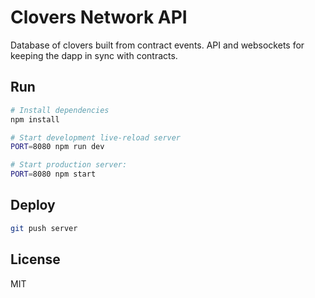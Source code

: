 # Clovers Network API

Database of clovers built from contract events. API and websockets for keeping the dapp in sync with contracts.  

## Run

```sh
# Install dependencies
npm install

# Start development live-reload server
PORT=8080 npm run dev

# Start production server:
PORT=8080 npm start
```

## Deploy

```sh
git push server
```

## License

MIT
